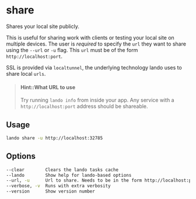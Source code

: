 share
=====

Shares your local site publicly.

This is useful for sharing work with clients or testing your local site on multiple devices. The user is *required* to specify the `url` they want to share using the `--url` or `-u` flag. This `url` must be of the form `http://localhost:port`.

SSL is provided via `localtunnel`, the underlying technology lando uses to share local `urls`.

> #### Hint::What URL to use
>
> Try running `lando info` from inside your app. Any service with a `http://localhost:port` address should be shareable.

Usage
-----

```bash
lando share -u http://localhost:32785
```

Options
-------

```bash
--clear        Clears the lando tasks cache
--lando        Show help for lando-based options
--url, -u      Url to share. Needs to be in the form http://localhost:port
--verbose, -v  Runs with extra verbosity
--version      Show version number
```
